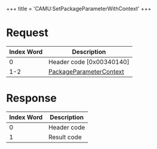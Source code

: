 +++
title = 'CAMU:SetPackageParameterWithContext'
+++

# Request

| Index Word | Description                                                                   |
|------------|-------------------------------------------------------------------------------|
| 0          | Header code \[0x00340140\]                                                    |
| 1-2        | [PackageParameterContext](Camera_Services#PackageParameterContext "wikilink") |

# Response

| Index Word | Description |
|------------|-------------|
| 0          | Header code |
| 1          | Result code |